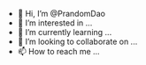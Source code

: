 - 👋 Hi, I’m @PrandomDao
- 👀 I’m interested in ...
- 🌱 I’m currently learning ...
- 💞️ I’m looking to collaborate on ...
- 📫 How to reach me ...

<!---
PrandomDao/PrandomDao is a ✨ special ✨ repository because its `README.md` (this file) appears on your GitHub profile.
You can click the Preview link to take a look at your changes.
--->
